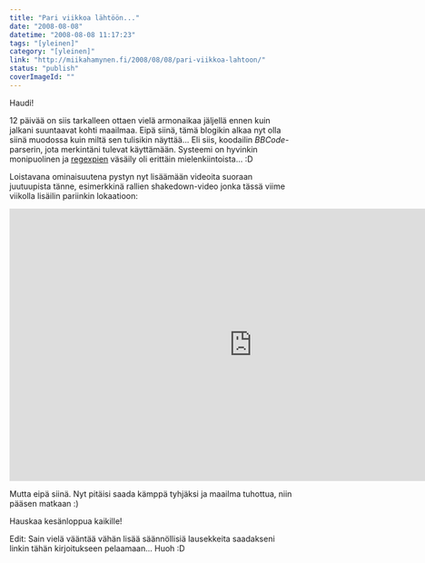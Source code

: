 ```yaml
---
title: "Pari viikkoa lähtöön..."
date: "2008-08-08"
datetime: "2008-08-08 11:17:23"
tags: "[yleinen]"
category: "[yleinen]"
link: "http://miikahamynen.fi/2008/08/08/pari-viikkoa-lahtoon/"
status: "publish"
coverImageId: ""
---
```


Haudi!

12 päivää on siis tarkalleen ottaen vielä armonaikaa jäljellä ennen kuin jalkani suuntaavat kohti maailmaa. Eipä siinä, tämä blogikin alkaa nyt olla siinä muodossa kuin miltä sen tulisikin näyttää... Eli siis, koodailin _BBCode_\-parserin, jota merkintäni tulevat käyttämään. Systeemi on hyvinkin monipuolinen ja [regexpien](http://en.wikipedia.org/wiki/Regular_expression) väsäily oli erittäin mielenkiintoista... :D

Loistavana ominaisuutena pystyn nyt lisäämään videoita suoraan juutuupista tänne, esimerkkinä rallien shakedown-video jonka tässä viime viikolla lisäilin pariinkin lokaatioon:

<iframe src="http://www.youtube.com/embed/T03xnOmFcw8" frameborder="0" width="853" height="480"></iframe>

Mutta eipä siinä. Nyt pitäisi saada kämppä tyhjäksi ja maailma tuhottua, niin pääsen matkaan :)

Hauskaa kesänloppua kaikille!

Edit: Sain vielä vääntää vähän lisää säännöllisiä lausekkeita saadakseni linkin tähän kirjoitukseen pelaamaan... Huoh :D
